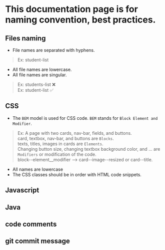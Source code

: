 # This documentation page is for naming convention, best practices.

## Files naming
- File names are separated with hyphens.
> Ex: student-list
- All file names are lowercase.
- All file names are singular.
> Ex: students-list ❌  
> Ex: student-list ✅

## CSS
- The `BEM` model is used for CSS code. `BEM` stands for `Block Element and Modifier`.  
> Ex: A page with two cards, nav-bar, fields, and buttons.  
> card, textbox, nav-bar, and buttons are `Blocks`.  
> texts, titles, images in cards are `Elements`.  
> Changing button size, changing textbox background color, and ... are `Modifiers` or modification of the code.  
> block--element__modifier --> card--image--resized or card--title.  
- All names are lowercase  
- The CSS classes should be in order with HTML code snippets.  

## Javascript

## Java

## code comments

## git commit message

